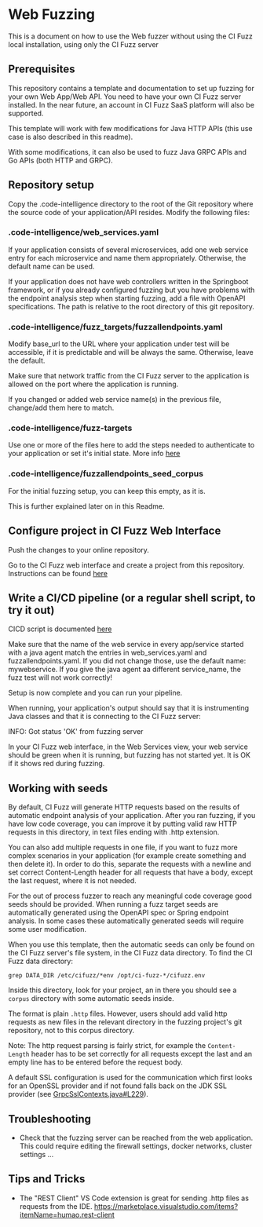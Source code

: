 # Web Fuzzing

This is a document on how to use the Web fuzzer without using the CI Fuzz local installation, using only the CI Fuzz server

## Prerequisites

This repository contains a template and documentation to set up fuzzing for your own Web App/Web API. You need to have your own CI Fuzz server installed. In the near future, an account in CI Fuzz SaaS platform will also be supported.

This template will work with few modifications for Java HTTP APIs (this use case is also described in this readme).

With some modifications, it can also be used to fuzz Java GRPC APIs and Go APIs (both HTTP and GRPC).

## Repository setup

Copy the .code-intelligence directory to the root of the Git repository where the source code of your application/API resides. Modify the following files:

### .code-intelligence/web_services.yaml

If your application consists of several microservices, add one web service entry for each microservice and name them appropriately. Otherwise, the default name can be used.

If your application does not have web controllers written in the Springboot framework, or if you already configured fuzzing but you have problems with the endpoint analysis step when starting fuzzing, add a file with OpenAPI specifications. The path is relative to the root directory of this git repository.

### .code-intelligence/fuzz_targets/fuzzallendpoints.yaml

Modify base_url to the URL where your application under test will be accessible, if it is predictable and will be always the same. Otherwise, leave the default.

Make sure that network traffic from the CI Fuzz server to the application is allowed on the port where the application is running.

If you changed or added web service name(s) in the previous file, change/add them here to match.

### .code-intelligence/fuzz-targets

Use one or more of the files here to add the steps needed to authenticate to your application or set it's initial state. More info [here](https://help.code-intelligence.com/configure-http-headers)

### .code-intelligence/fuzzallendpoints_seed_corpus

For the initial fuzzing setup, you can keep this empty, as it is.

This is further explained later on in this Readme.

## Configure project in CI Fuzz Web Interface

Push the changes to your online repository.

Go to the CI Fuzz web interface and create a project from this repository. Instructions can be found [here](https://help.code-intelligence.com/using-the-web-app-new)

## Write a CI/CD pipeline (or a regular shell script, to try it out)

CICD script is documented [here](https://help.code-intelligence.com/continuous-fuzzing-setup-new)


Make sure that the name of the web service in every app/service started with a java agent match the entries in web_services.yaml and fuzzallendpoints.yaml. If you did not change those, use the default name: mywebservice. If you give the java agent aa different service_name, the fuzz test will not work correctly!

Setup is now complete and you can run your pipeline.

When running, your application's output should say that it is instrumenting Java classes and that it is connecting to the CI Fuzz server:

INFO: Got status 'OK' from fuzzing server

In your CI Fuzz web interface, in the Web Services view, your web service should be green when it is running, but fuzzing has not started yet. It is OK if it shows red during fuzzing.

## Working with seeds

By default, CI Fuzz will generate HTTP requests based on the results of automatic endpoint analysis of your application. After you ran fuzzing, if you have low code coverage, you can improve it by putting valid raw HTTP requests in this directory, in text files ending with .http extension. 

You can also add multiple requests in one file, if you want to fuzz more complex scenarios in your application (for example create something and then delete it). In order to do this, separate the requests with a newline and set correct Content-Length header for all requests that have a body, except the last request, where it is not needed.


For the out of process fuzzer to reach any meaningful code coverage good seeds should be provided.
When running a fuzz target seeds are automatically generated using the OpenAPI spec or Spring endpoint
analysis. In some cases these automatically generated seeds will require some user modification.

When you use this template, then the automatic seeds can only be found on the CI Fuzz server's file system, in the CI Fuzz data directory. To find the CI Fuzz data directory:
```
grep DATA_DIR /etc/cifuzz/*env /opt/ci-fuzz-*/cifuzz.env
```
Inside this directory, look for your project, an in there you should see a `corpus` directory with some automatic seeds inside. 

The format is plain `.http` files. However, users should add valid http requests as new files in the relevant directory in the fuzzing project's git repository, not to this corpus directory.

Note: The http request parsing is fairly strict, for example the `Content-Length` header has to be set correctly for all requests except the last and an
empty line has to be entered before the request body.

A default SSL configuration is used for the communication which first looks for an OpenSSL provider and if not found
falls back on the JDK SSL provider (see [GrpcSslContexts.java#L229](https://github.com/grpc/grpc-java/blob/814655cdde5797854289ce5c2ec3e7b80ce0cf44/netty/src/main/java/io/grpc/netty/GrpcSslContexts.java#L229)).

## Troubleshooting

- Check that the fuzzing server can be reached from the web application. This could require editing the firewall settings,
docker networks, cluster settings ...

## Tips and Tricks

- The "REST Client" VS Code extension is great for sending .http files as requests from the IDE.
https://marketplace.visualstudio.com/items?itemName=humao.rest-client

